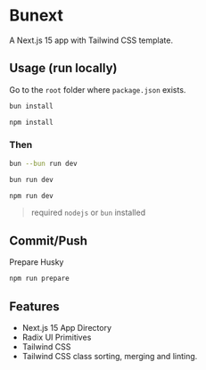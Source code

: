 # Bunext

A Next.js 15 app with Tailwind CSS template.

## Usage (run locally)

Go to the `root` folder where `package.json` exists.

```bash
bun install
```

```bash
npm install
```

### Then

```bash
bun --bun run dev
```

```bash
bun run dev
```

```bash
npm run dev
```

> required `nodejs` or `bun` installed

## Commit/Push

Prepare Husky

```bash
npm run prepare
```

## Features

- Next.js 15 App Directory
- Radix UI Primitives
- Tailwind CSS
- Tailwind CSS class sorting, merging and linting.

<!-- ### [Conventions](./CONVENTION.md) -->

<!-- ## License
Licensed under the [MIT license](./LICENSE). -->
